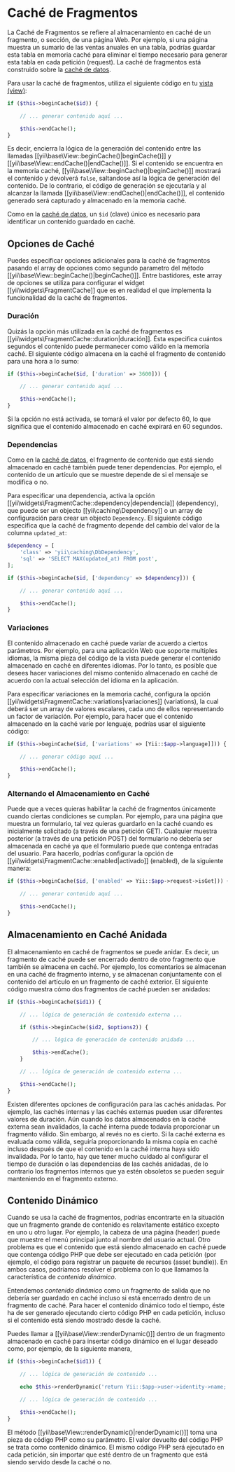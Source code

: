 Caché de Fragmentos
===================

La Caché de Fragmentos se refiere al almacenamiento en caché de un fragmento, o sección, de una página Web. Por ejemplo, si
una página muestra un sumario de las ventas anuales en una tabla, podrías guardar esta tabla en memoria caché para
eliminar el tiempo necesario para generar esta tabla en cada petición (request). La caché de fragmentos está construido
sobre la [caché de datos](caching-data.md).

Para usar la caché de fragmentos, utiliza el siguiente código en tu [vista (view)](structure-views.md):


```php
if ($this->beginCache($id)) {

    // ... generar contenido aquí ...

    $this->endCache();
}
```

Es decir, encierra la lógica de la generación del contenido entre las llamadas [[yii\base\View::beginCache()|beginCache()]] y
[[yii\base\View::endCache()|endCache()]]. Si el contenido se encuentra en la memoria caché, [[yii\base\View::beginCache()|beginCache()]]
mostrará el contenido y devolverá `false`, saltandose así la lógica de generación del contenido. De lo contrario, el
código de generación se ejecutaría y al alcanzar la llamada [[yii\base\View::endCache()|endCache()]], el contenido
generado será capturado y almacenado en la memoria caché.

Como en la [caché de datos](caching-data.md), un `$id` (clave) único es necesario para identificar un contenido guardado en
caché.


## Opciones de Caché <a name="caching-options"></a>

Puedes especificar opciones adicionales para la caché de fragmentos pasando el array de opciones como segundo
parametro del método [[yii\base\View::beginCache()|beginCache()]]. Entre bastidores, este array de opciones se utiliza
para configurar el widget [[yii\widgets\FragmentCache]] que es en realidad el que implementa la funcionalidad de la caché
de fragmentos.

### Duración <a name="duration"></a>

Quizás la opción más utilizada en la caché de fragmentos es [[yii\widgets\FragmentCache::duration|duración]]. Ésta
especifica cuántos segundos el contenido puede permanecer como válido en la memoria caché. El siguiente código almacena
en la caché el fragmento de contenido para una hora a lo sumo:

```php
if ($this->beginCache($id, ['duration' => 3600])) {

    // ... generar contenido aquí ...

    $this->endCache();
}
```

Si la opción no está activada, se tomará el valor por defecto 60, lo que significa que el contenido almacenado en caché expirará en 60 segundos.


### Dependencias <a name="dependencies"></a>

Como en la [caché de datos](caching-data.md#cache-dependencies), el fragmento de contenido que está siendo almacenado en caché
también puede tener dependencias. Por ejemplo, el contenido de un artículo que se muestre depende de si el mensaje se
modifica o no.

Para especificar una dependencia, activa la opción [[yii\widgets\FragmentCache::dependency|dependencia]] (dependency),
que puede ser un objecto [[yii\caching\Dependency]] o un array de configuración para crear un objecto `Dependency`. El
siguiente código especifica que la caché de fragmento depende del cambio del valor de la columna `updated_at`:

```php
$dependency = [
    'class' => 'yii\caching\DbDependency',
    'sql' => 'SELECT MAX(updated_at) FROM post',
];

if ($this->beginCache($id, ['dependency' => $dependency])) {

    // ... generar contenido aquí ...

    $this->endCache();
}
```


### Variaciones <a name="variations"></a>

El contenido almacenado en caché puede variar de acuerdo a ciertos parámetros. Por ejemplo, para una aplicación Web que
soporte multiples idiomas, la misma pieza del código de la vista puede generar el contenido almacenado en caché
en diferentes idiomas. Por lo tanto, es posible que desees hacer variaciones del mismo contenido almacenado en caché de
acuerdo con la actual selección del idioma en la aplicación.

Para especificar variaciones en la memoria caché, configura la opción [[yii\widgets\FragmentCache::variations|variaciones]]
(variations), la cual deberá ser un array de valores escalares, cada uno de ellos representando un factor de variación.
Por ejemplo, para hacer que el contenido almacenado en la caché varíe por lenguaje, podrías usar el siguiente código:

```php
if ($this->beginCache($id, ['variations' => [Yii::$app->language]])) {

    // ... generar código aquí ...

    $this->endCache();
}
```


### Alternando el Almacenamiento en Caché <a name="toggling-caching"></a>

Puede que a veces quieras habilitar la caché de fragmentos únicamente cuando ciertas condiciones se cumplan. Por ejemplo,
para una página que muestra un formulario, tal vez quieras guardarlo en la caché cuando es inicialmente solicitado (a
través de una petición GET). Cualquier muestra posterior (a través de una petición POST) del formulario no debería ser
almacenada en caché ya que el formulario puede que contenga entradas del usuario. Para hacerlo, podrías configurar la
opción de [[yii\widgets\FragmentCache::enabled|activado]] (enabled), de la siguiente manera:

```php
if ($this->beginCache($id, ['enabled' => Yii::$app->request->isGet])) {

    // ... generar contenido aquí ...

    $this->endCache();
}
```


## Almacenamiento en Caché Anidada <a name="nested-caching"></a>

El almacenamiento en caché de fragmentos se puede anidar. Es decir, un fragmento de caché puede ser encerrado dentro de
otro fragmento que también se almacena en caché. Por ejemplo, los comentarios se almacenan en una caché de fragmento
interno, y se almacenan conjuntamente con el contenido del artículo en un fragmento de caché exterior. El siguiente
código muestra cómo dos fragmentos de caché pueden ser anidados:

```php
if ($this->beginCache($id1)) {

    // ... lógica de generación de contenido externa ...

    if ($this->beginCache($id2, $options2)) {

        // ... lógica de generación de contenido anidada ...

        $this->endCache();
    }

    // ... lógica de generación de contenido externa ...

    $this->endCache();
}
```

Existen diferentes opciones de configuración para las cachés anidadas. Por ejemplo, las cachés internas y las cachés
externas pueden usar diferentes valores de duración. Aún cuando los datos almacenados en la caché externa sean invalidados,
la caché interna puede todavía proporcionar un fragmento válido. Sin embargo, al revés no es cierto. Si la caché externa
es evaluada como válida, seguiría proporcionando la misma copia en caché incluso después de que el contenido  en la
caché interna haya sido invalidada. Por lo tanto, hay que tener mucho cuidado al configurar el tiempo de duración o las
dependencias de las cachés anidadas, de lo contrario los fragmentos internos que ya estén obsoletos se pueden seguir
manteniendo en el fragmento externo.


## Contenido Dinámico <a name="dynamic-content"></a>

Cuando se usa la caché de fragmentos, podrías encontrarte en la situación que un fragmento grande de contenido es
relavitamente estático excepto en uno u otro lugar. Por ejemplo, la cabeza de una página (header) puede que muestre el
menú principal junto al nombre del usuario actual. Otro problema es que el contenido que está siendo almacenado en caché
puede que contenga código PHP que debe ser ejecutado en cada petición (por ejemplo, el código para registrar
un paquete de recursos (asset bundle)). En ambos casos, podríamos resolver el problema con lo que llamamos la
característica de *contenido dinámico*.

Entendemos *contenido dinámico* como un fragmento de salida que no debería ser guardado en caché incluso si está
encerrado dentro de un fragmento de caché. Para hacer el contenido dinámico todo el tiempo, éste ha de ser generado ejecutando
cierto código PHP en cada petición, incluso si el contenido está siendo mostrado desde la caché.

Puedes llamar a [[yii\base\View::renderDynamic()]] dentro de un fragmento almacenado en caché para insertar código
dinámico en el lugar deseado como, por ejemplo, de la siguiente manera,

```php
if ($this->beginCache($id1)) {

    // ... lógica de generación de contenido ...

    echo $this->renderDynamic('return Yii::$app->user->identity->name;');

    // ... lógica de generación de contenido ...

    $this->endCache();
}
```

El método [[yii\base\View::renderDynamic()|renderDynamic()]] toma una pieza de código PHP como su parámetro. El valor
devuelto del código PHP se trata como contenido dinámico. El mismo código PHP será ejecutado en cada petición,
sin importar que esté dentro de un fragmento que está siendo servido desde la caché o no.
